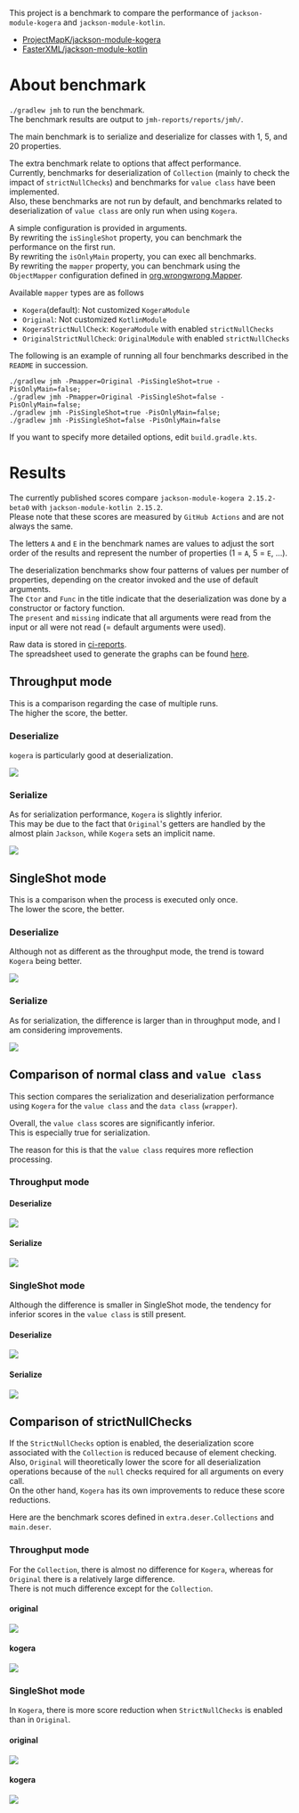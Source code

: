 This project is a benchmark to compare the performance of `jackson-module-kogera` and `jackson-module-kotlin`.  

- [ProjectMapK/jackson\-module\-kogera](https://github.com/ProjectMapK/jackson-module-kogera)
- [FasterXML/jackson\-module\-kotlin](https://github.com/FasterXML/jackson-module-kotlin)

# About benchmark
`./gradlew jmh` to run the benchmark.  
The benchmark results are output to `jmh-reports/reports/jmh/`.

The main benchmark is to serialize and deserialize for classes with 1, 5, and 20 properties.  

The extra benchmark relate to options that affect performance.  
Currently, benchmarks for deserialization of `Collection` (mainly to check the impact of `strictNullChecks`)
and benchmarks for `value class` have been implemented.  
Also, these benchmarks are not run by default,
and benchmarks related to deserialization of `value class` are only run when using `Kogera`.

A simple configuration is provided in arguments.  
By rewriting the `isSingleShot` property, you can benchmark the performance on the first run.  
By rewriting the `isOnlyMain` property, you can exec all benchmarks.  
By rewriting the `mapper` property, you can benchmark using the `ObjectMapper` configuration defined in [org.wrongwrong.Mapper](./src/jmh/kotlin/org/wrongwrong/Mapper.kt).

Available `mapper` types are as follows

- `Kogera`(default): Not customized `KogeraModule`
- `Original`: Not customized `KotlinModule`
- `KogeraStrictNullCheck`: `KogeraModule` with enabled `strictNullChecks`
- `OriginalStrictNullCheck`: `OriginalModule` with enabled `strictNullChecks`

The following is an example of running all four benchmarks described in the `README` in succession.

```shell
./gradlew jmh -Pmapper=Original -PisSingleShot=true -PisOnlyMain=false;
./gradlew jmh -Pmapper=Original -PisSingleShot=false -PisOnlyMain=false;
./gradlew jmh -PisSingleShot=true -PisOnlyMain=false;
./gradlew jmh -PisSingleShot=false -PisOnlyMain=false
```

If you want to specify more detailed options, edit `build.gradle.kts`.

# Results
The currently published scores compare `jackson-module-kogera 2.15.2-beta0` with `jackson-module-kotlin 2.15.2`.  
Please note that these scores are measured by `GitHub Actions` and are not always the same.

The letters `A` and `E` in the benchmark names are values to adjust the sort order of the results
and represent the number of properties (1 = `A`, 5 = `E`, ...).

The deserialization benchmarks show four patterns of values per number of properties,
depending on the creator invoked and the use of default arguments.  
The `Ctor` and `Func` in the title indicate that the deserialization was done by a constructor or factory function.  
The `present` and `missing` indicate that all arguments were read from the input or all were not read (= default arguments were used).

Raw data is stored in [ci-reports](./ci-reports).  
The spreadsheet used to generate the graphs can be found [here](https://drive.google.com/drive/folders/1mNa-bPybvhNTkGX7qkOfii_iMOI_gODG?usp=drive_link).

## Throughput mode
This is a comparison regarding the case of multiple runs.  
The higher the score, the better.

### Deserialize
`kogera` is particularly good at deserialization.

![](https://docs.google.com/spreadsheets/d/e/2PACX-1vTZB9ByuRV9XS_eug0vM_IEx_Em_ObiuZMoClXAt7zVZQZ9EnhKCXmbTsRQpoLiBbje6H_R9Hf7v0RI/pubchart?oid=754117157&format=image)

### Serialize
As for serialization performance, `Kogera` is slightly inferior.   
This may be due to the fact that `Original`'s getters are handled by the almost plain `Jackson`,
while `Kogera` sets an implicit name.

![](https://docs.google.com/spreadsheets/d/e/2PACX-1vTZB9ByuRV9XS_eug0vM_IEx_Em_ObiuZMoClXAt7zVZQZ9EnhKCXmbTsRQpoLiBbje6H_R9Hf7v0RI/pubchart?oid=1424094114&format=image)

## SingleShot mode
This is a comparison when the process is executed only once.  
The lower the score, the better.

### Deserialize
Although not as different as the throughput mode, the trend is toward `Kogera` being better.  

![](https://docs.google.com/spreadsheets/d/e/2PACX-1vSkI9k_uQtaxfmvCTuXpU7u5KzTteMV63O8Uz4dod_LeuSRX-z2ZxR4J7broxtJVGa0zcnxbbPgLZeC/pubchart?oid=754117157&format=image)

### Serialize
As for serialization, the difference is larger than in throughput mode, and I am considering improvements.

![](https://docs.google.com/spreadsheets/d/e/2PACX-1vSkI9k_uQtaxfmvCTuXpU7u5KzTteMV63O8Uz4dod_LeuSRX-z2ZxR4J7broxtJVGa0zcnxbbPgLZeC/pubchart?oid=1424094114&format=image)

## Comparison of normal class and `value class`
This section compares the serialization and deserialization performance using `Kogera`
for the `value class` and the `data class` (`wrapper`).

Overall, the `value class` scores are significantly inferior.  
This is especially true for serialization.  

The reason for this is that the `value class` requires more reflection processing.

### Throughput mode
#### Deserialize
![](https://docs.google.com/spreadsheets/d/e/2PACX-1vQr4_nhi0wY05LfKLJobcRMUWgn-nACTuDmMsJSNhstbiA0ZDaDQqQfmAiTzjGrn6HhcihdywsDC2XY/pubchart?oid=1135896566&format=image)

#### Serialize
![](https://docs.google.com/spreadsheets/d/e/2PACX-1vQr4_nhi0wY05LfKLJobcRMUWgn-nACTuDmMsJSNhstbiA0ZDaDQqQfmAiTzjGrn6HhcihdywsDC2XY/pubchart?oid=746620310&format=image)

### SingleShot mode
Although the difference is smaller in SingleShot mode,
the tendency for inferior scores in the `value class` is still present.

#### Deserialize
![](https://docs.google.com/spreadsheets/d/e/2PACX-1vQr4_nhi0wY05LfKLJobcRMUWgn-nACTuDmMsJSNhstbiA0ZDaDQqQfmAiTzjGrn6HhcihdywsDC2XY/pubchart?oid=1507400004&format=image)

#### Serialize
![](https://docs.google.com/spreadsheets/d/e/2PACX-1vQr4_nhi0wY05LfKLJobcRMUWgn-nACTuDmMsJSNhstbiA0ZDaDQqQfmAiTzjGrn6HhcihdywsDC2XY/pubchart?oid=2008357899&format=image)

## Comparison of strictNullChecks
If the `StrictNullChecks` option is enabled,
the deserialization score associated with the `Collection` is reduced because of element checking.  
Also, `Original` will theoretically lower the score for all deserialization operations because of the `null` checks required for all arguments on every call.  
On the other hand, `Kogera` has its own improvements to reduce these score reductions.

Here are the benchmark scores defined in `extra.deser.Collections` and `main.deser`.

### Throughput mode
For the `Collection`, there is almost no difference for `Kogera`, whereas for `Original` there is a relatively large difference.  
There is not much difference except for the `Collection`.

#### original
![](https://docs.google.com/spreadsheets/d/e/2PACX-1vSgFV1Qiv8WWxJ83wUVJXVU9xagYSC7YVcCZAu3S51-VSBDT33qdJkqq3-Gqdl5vQHJsxkUPvSjihhv/pubchart?oid=351902777&format=image)

#### kogera
![](https://docs.google.com/spreadsheets/d/e/2PACX-1vRtSIkLr1stFR2taQczT53qdiqlGzg3_j9xFyi9woBVTKSNEcen6h9-9jKvCLKTJUWSoLWFNKnoJpr6/pubchart?oid=351902777&format=image)

### SingleShot mode
In `Kogera`, there is more score reduction when `StrictNullChecks` is enabled than in `Original`.

#### original
![](https://docs.google.com/spreadsheets/d/e/2PACX-1vQixP8gQJ1uiQTCiXWDfYi4SmKBeSlJfBZx2uZ34PJIFBR454T_ubMrz2_lma0VVxKGOwkWnZRgqEes/pubchart?oid=351902777&format=image)

#### kogera
![](https://docs.google.com/spreadsheets/d/e/2PACX-1vTPItNnF2urmh3xbGpsbD_1CvUzKO6cTKSQYHQrZTTUb5e0s_sYvELJXjTp3yqDBsBbKx6bSFjypa_M/pubchart?oid=351902777&format=image)
